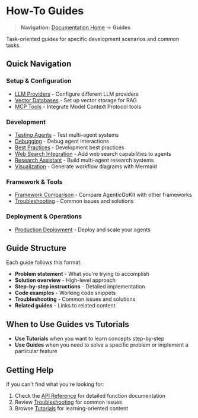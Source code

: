 # How-To Guides

> **Navigation:** [Documentation Home](../README.md) → **Guides**

Task-oriented guides for specific development scenarios and common tasks.

## Quick Navigation

### Setup & Configuration
- [LLM Providers](setup/llm-providers.md) - Configure different LLM providers
- [Vector Databases](setup/vector-databases.md) - Set up vector storage for RAG
- [MCP Tools](setup/mcp-tools.md) - Integrate Model Context Protocol tools

### Development
- [Testing Agents](development/testing-agents.md) - Test multi-agent systems
- [Debugging](development/debugging.md) - Debug agent interactions
- [Best Practices](development/best-practices.md) - Development best practices
- [Web Search Integration](development/web-search-integration.md) - Add web search capabilities to agents
- [Research Assistant](development/research-assistant.md) - Build multi-agent research systems
- [Visualization](development/visualization.md) - Generate workflow diagrams with Mermaid

### Framework & Tools
- [Framework Comparison](framework-comparison.md) - Compare AgenticGoKit with other frameworks
- [Troubleshooting](troubleshooting.md) - Common issues and solutions

### Deployment & Operations
- [Production Deployment](deployment/README.md) - Deploy and scale your agents

## Guide Structure

Each guide follows this format:
- **Problem statement** - What you're trying to accomplish
- **Solution overview** - High-level approach
- **Step-by-step instructions** - Detailed implementation
- **Code examples** - Working code snippets
- **Troubleshooting** - Common issues and solutions
- **Related guides** - Links to related content

## When to Use Guides vs Tutorials

- **Use Tutorials** when you want to learn concepts step-by-step
- **Use Guides** when you need to solve a specific problem or implement a particular feature

## Getting Help

If you can't find what you're looking for:
1. Check the [API Reference](../reference/README.md) for detailed function documentation
2. Review [Troubleshooting](troubleshooting.md) for common issues
3. Browse [Tutorials](../tutorials/README.md) for learning-oriented content